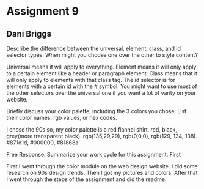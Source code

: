 # Assignment 9
## Dani Briggs


Describe the difference between the universal, element, class, and id selector types. When might you choose one over the other to style content?

Universal means it will apply to everything. Element means it will only apply to a certain element
like a header or paragraph element. Class means that it will only apply to elements with that class tag. The id selector is for elements with a certain id with the # symbol. You might want to use most of the other selectors over the universal one if you want a lot of varity on your website.


Briefly discuss your color palette, including the 3 colors you chose. List their color names, rgb values, or hex codes.

I chose the 90s so, my color palette is a red flannel shirt. red, black, grey(more transparent black). rgb(135,29,29), rgb(0,0,0), rgb(129, 134, 138). #871d1d, 	#000000, #81868a


Free Response: Summarize your work cycle for this assignment.
First

First I went through the color module on the web design website. I did some research on 90s design trends. Then I got my pictures and colors. After that I went through the steps of the assignment and did the readme. 
